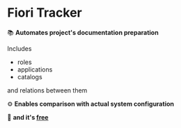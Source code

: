 # Fiori Tracker

📚 **Automates project's documentation preparation**

Includes
- roles
- applications
- catalogs<br>

and relations between them

⚙️ **Enables comparison with actual system configuration**


🍬 **and it's [free](/free.md)**



